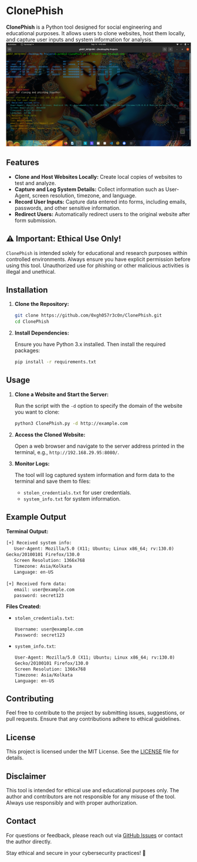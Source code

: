 # ClonePhish

**ClonePhish** is a Python tool designed for social engineering and educational purposes. It allows users to clone websites, host them locally, and capture user inputs and system information for analysis.
![logo](logo.png)

## Features

- **Clone and Host Websites Locally:** Create local copies of websites to test and analyze.
- **Capture and Log System Details:** Collect information such as User-Agent, screen resolution, timezone, and language.
- **Record User Inputs:** Capture data entered into forms, including emails, passwords, and other sensitive information.
- **Redirect Users:** Automatically redirect users to the original website after form submission.

## ⚠️ **Important: Ethical Use Only!**

`ClonePhish` is intended solely for educational and research purposes within controlled environments. Always ensure you have explicit permission before using this tool. Unauthorized use for phishing or other malicious activities is illegal and unethical.

## Installation

1. **Clone the Repository:**

   ```bash
   git clone https://github.com/0xgh057r3c0n/ClonePhish.git
   cd ClonePhish
   ```

2. **Install Dependencies:**

   Ensure you have Python 3.x installed. Then install the required packages:

   ```bash
   pip install -r requirements.txt
   ```

## Usage

1. **Clone a Website and Start the Server:**

   Run the script with the `-d` option to specify the domain of the website you want to clone:

   ```bash
   python3 ClonePhish.py -d http://example.com
   ```

2. **Access the Cloned Website:**

   Open a web browser and navigate to the server address printed in the terminal, e.g., `http://192.168.29.95:8080/`.

3. **Monitor Logs:**

   The tool will log captured system information and form data to the terminal and save them to files:
   
   - `stolen_credentials.txt` for user credentials.
   - `system_info.txt` for system information.

## Example Output

**Terminal Output:**

```
[+] Received system info:
   User-Agent: Mozilla/5.0 (X11; Ubuntu; Linux x86_64; rv:130.0) Gecko/20100101 Firefox/130.0
   Screen Resolution: 1366x768
   Timezone: Asia/Kolkata
   Language: en-US

[+] Received form data:
   email: user@example.com
   password: secret123
```

**Files Created:**

- `stolen_credentials.txt`:
  ```
  Username: user@example.com
  Password: secret123
  ```

- `system_info.txt`:
  ```
  User-Agent: Mozilla/5.0 (X11; Ubuntu; Linux x86_64; rv:130.0) Gecko/20100101 Firefox/130.0
  Screen Resolution: 1366x768
  Timezone: Asia/Kolkata
  Language: en-US
  ```

## Contributing

Feel free to contribute to the project by submitting issues, suggestions, or pull requests. Ensure that any contributions adhere to ethical guidelines.

## License

This project is licensed under the MIT License. See the [LICENSE](LICENSE) file for details.

## Disclaimer

This tool is intended for ethical use and educational purposes only. The author and contributors are not responsible for any misuse of the tool. Always use responsibly and with proper authorization.

## Contact

For questions or feedback, please reach out via [GitHub Issues](https://github.com/0xgh057r3c0n/ClonePhish/issues) or contact the author directly.

Stay ethical and secure in your cybersecurity practices! 🔐
